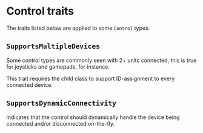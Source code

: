 # Control traits

The traits listed below are applied to some ``Control`` types.

## ``SupportsMultipleDevices``

Some control types are commonly seen with 2+ units connected, this is true
for joysticks and gamepads, for instance.

This trait requires the child class to support ID-assignment to every
connected device.

## ``SupportsDynamicConnectivity``

Indicates that the control should dynamically handle the device being
connected and/or disconnected on-the-fly.
